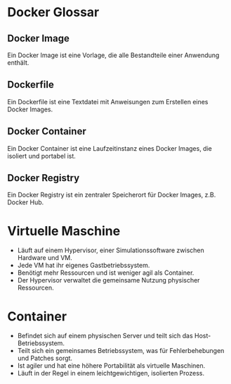 # Docker Glossar

## Docker Image

Ein Docker Image ist eine Vorlage, die alle Bestandteile einer Anwendung enthält.

## Dockerfile

Ein Dockerfile ist eine Textdatei mit Anweisungen zum Erstellen eines Docker Images.

## Docker Container

Ein Docker Container ist eine Laufzeitinstanz eines Docker Images, die isoliert und portabel ist.

## Docker Registry

Ein Docker Registry ist ein zentraler Speicherort für Docker Images, z.B. Docker Hub.

# Virtuelle Maschine

- Läuft auf einem Hypervisor, einer Simulationssoftware zwischen Hardware und VM.
- Jede VM hat ihr eigenes Gastbetriebssystem.
- Benötigt mehr Ressourcen und ist weniger agil als Container.
- Der Hypervisor verwaltet die gemeinsame Nutzung physischer Ressourcen.

# Container

- Befindet sich auf einem physischen Server und teilt sich das Host-Betriebssystem.
- Teilt sich ein gemeinsames Betriebssystem, was für Fehlerbehebungen und Patches sorgt.
- Ist agiler und hat eine höhere Portabilität als virtuelle Maschinen.
- Läuft in der Regel in einem leichtgewichtigen, isolierten Prozess.
